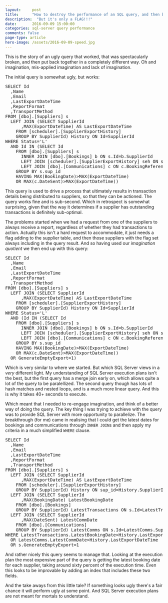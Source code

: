 ```yaml
---
layout: 	post
title:  	"How to destroy the performance of an SQL query, and then bring it back"
description:  "But it's only a FLAG!!!"
date:   	2016-09-09 15:00:00
categories: sql-server query performance
comments: false
page-type: article
hero-image: /assets/2016-09-09-speed.jpg
---
```

This is the story of an ugly query that worked, that was spectacularly broken, and then put back together in a completely different way. Oh and imagination, mis-applied imagination and lack of imagination.

The initial query is somewhat ugly, but works:

<pre>SELECT Id
  ,Name
  ,Email
  ,LastExportDateTime
  ,ReportFormat
  ,TransportMethod
FROM [dbo].[Suppliers] s
  LEFT JOIN (SELECT SupplierId
      ,MAX(ExportDateTime) AS LastExportDateTime
    FROM [scheduler].[SupplierExportHistory]
    GROUP BY SupplierId) History ON Id=SupplierId
WHERE Status='L'
  AND Id IN (SELECT Id
    FROM [dbo].[Suppliers] s
      INNER JOIN [dbo].[Bookings] b ON s.Id=b.SupplierId
      LEFT JOIN [scheduler].[SupplierExportHistory] seh ON s.Id=seh.SupplierId
      LEFT JOIN [dbo].[Communications] c ON c.BookingReference=b.BookingReference AND (CommunicationType='A' OR CommunicationType='C')
    GROUP BY s.sup_id
    HAVING MAX(BookingDate)>MAX(ExportDateTime)
    OR MAX(c.DateSent)>MAX(ExportDateTime))</pre>

This query is used to drive a process that ultimately results in transaction details being distributed to suppliers, so that they can be actioned. The query works fine and is sub-second. Which in retrospect is somewhat surprising, given that the way it determines if a supplier has outstanding transactions is definitely sub-optimal.

The problems started when we had a request from one of the suppliers to always receive a report, regardless of whether they had transactions to action. Actually this isn't a hard request to accommodate, it just needs a flag adding to the supplier table, and then those suppliers with the flag set always including in the query result. And so having used our _imagination quotient_ we then end up with this query:

<pre>SELECT Id
  ,Name
  ,Email
  ,LastExportDateTime
  ,ReportFormat
  ,TransportMethod
FROM [dbo].[Suppliers] s
  LEFT JOIN (SELECT SupplierId
      ,MAX(ExportDateTime) AS LastExportDateTime
    FROM [scheduler].[SupplierExportHistory]
    GROUP BY SupplierId) History ON Id=SupplierId
WHERE Status='L'
  AND (Id IN (SELECT Id
    FROM [dbo].[Suppliers] s
      INNER JOIN [dbo].[Bookings] b ON s.Id=b.SupplierId
      LEFT JOIN [scheduler].[SupplierExportHistory] seh ON s.Id=seh.SupplierId
      LEFT JOIN [dbo].[Communications] c ON c.BookingReference=b.BookingReference AND (CommunicationType='A' OR CommunicationType='C')
    GROUP BY s.sup_id
    HAVING MAX(BookingDate)>MAX(ExportDateTime)
    OR MAX(c.DateSent)>MAX(ExportDateTime))
  OR GenerateEmptyExport=1)</pre>

Which is very similar to where we started. But which SQL Server views in a _very_ different light. My understanding of SQL Server execution plans isn't the best, but the first query has a merge join early on, which allows quite a lot of the query to be paralellized. The second query though has lots of hash matches and nested loops, and is a much more linear query. And this is why it takes 40+ seconds to execute.

Which meant that I needed to re-engage imagination, and think of a better way of doing the query. The key thing I was trying to achieve with the query was to provide SQL Server with more opportunity to parallelize. The breakthrough (for me) came in realising that I could get the latest dates for bookings and communications through `INNER JOIN`s and then apply my criteria in a much simplified `WHERE` clause.

<pre>SELECT Id
  ,Name
  ,Email
  ,LastExportDateTime
  ,ReportFormat
  ,TransportMethod
FROM [dbo].[Suppliers] s
  LEFT JOIN (SELECT SupplierId
      ,MAX(ExportDateTime) AS LastExportDateTime
    FROM [scheduler].[SupplierExportHistory]
    GROUP BY SupplierId) History ON sup_id=History.SupplierId
  LEFT JOIN (SELECT SupplierId
      ,MAX(BookingDate) LatestBookingDate
    FROM [dbo].[Bookings]
    GROUP BY SupplierId) LatestTransactions ON s.Id=LatestTransactions.SupplierId
  LEFT JOIN (SELECT SupplierId
      ,MAX(DateSent) LatestCommDate
    FROM [dbo].[Communications]
    GROUP BY SupplierId) LatestComms ON s.Id=LatestComms.SupplierId
WHERE LatestTransactions.LatestBookingDate>History.LastExportDateTime
  OR LatestComms.LatestCommDate>History.LastExportDateTime
  OR s.GenerateEmptyExport=1</pre>

And rather nicely this query seems to manage that. Looking at the execution plan the most expensive part of the query is getting the latest booking date for each supplier, taking around sixty percent of the execution time. Even this looks to be improvable by adding an index that includes these two fields.

And the take aways from this little tale? If something looks ugly there's a fair chance it will perform ugly at some point. And SQL Server execution plans are not meant for mortals to understand.

